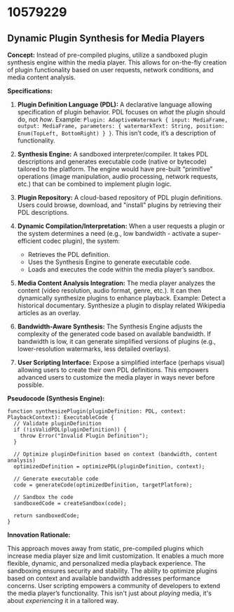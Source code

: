 # 10579229

## Dynamic Plugin Synthesis for Media Players

**Concept:** Instead of pre-compiled plugins, utilize a sandboxed plugin synthesis engine within the media player. This allows for on-the-fly creation of plugin functionality based on user requests, network conditions, and media content analysis.

**Specifications:**

1.  **Plugin Definition Language (PDL):**  A declarative language allowing specification of plugin behavior. PDL focuses on *what* the plugin should do, not *how*.  Example: `Plugin: AdaptiveWatermark { input: MediaFrame, output: MediaFrame, parameters: { watermarkText: String, position: Enum(TopLeft, BottomRight) } }`. This isn’t code, it’s a description of functionality.

2.  **Synthesis Engine:** A sandboxed interpreter/compiler. It takes PDL descriptions and generates executable code (native or bytecode) tailored to the platform.  The engine would have pre-built “primitive” operations (image manipulation, audio processing, network requests, etc.) that can be combined to implement plugin logic.

3.  **Plugin Repository:** A cloud-based repository of PDL plugin definitions.  Users could browse, download, and "install" plugins by retrieving their PDL descriptions.

4.  **Dynamic Compilation/Interpretation:** When a user requests a plugin or the system determines a need (e.g., low bandwidth - activate a super-efficient codec plugin), the system:
    *   Retrieves the PDL definition.
    *   Uses the Synthesis Engine to generate executable code.
    *   Loads and executes the code within the media player’s sandbox.

5.  **Media Content Analysis Integration:**  The media player analyzes the content (video resolution, audio format, genre, etc.). It can then dynamically synthesize plugins to enhance playback.  Example: Detect a historical documentary. Synthesize a plugin to display related Wikipedia articles as an overlay.

6.  **Bandwidth-Aware Synthesis:**  The Synthesis Engine adjusts the complexity of the generated code based on available bandwidth.  If bandwidth is low, it can generate simplified versions of plugins (e.g., lower-resolution watermarks, less detailed overlays).

7.  **User Scripting Interface:** Expose a simplified interface (perhaps visual) allowing users to create their own PDL definitions. This empowers advanced users to customize the media player in ways never before possible.

**Pseudocode (Synthesis Engine):**

```
function synthesizePlugin(pluginDefinition: PDL, context: PlaybackContext): ExecutableCode {
  // Validate pluginDefinition
  if (!isValidPDL(pluginDefinition)) {
    throw Error("Invalid Plugin Definition");
  }

  // Optimize pluginDefinition based on context (bandwidth, content analysis)
  optimizedDefinition = optimizePDL(pluginDefinition, context);

  // Generate executable code
  code = generateCode(optimizedDefinition, targetPlatform);

  // Sandbox the code
  sandboxedCode = createSandbox(code);

  return sandboxedCode;
}
```

**Innovation Rationale:**

This approach moves away from static, pre-compiled plugins which increase media player size and limit customization.  It enables a much more flexible, dynamic, and personalized media playback experience. The sandboxing ensures security and stability.  The ability to optimize plugins based on context and available bandwidth addresses performance concerns. User scripting empowers a community of developers to extend the media player’s functionality. This isn't just about *playing* media, it's about *experiencing* it in a tailored way.